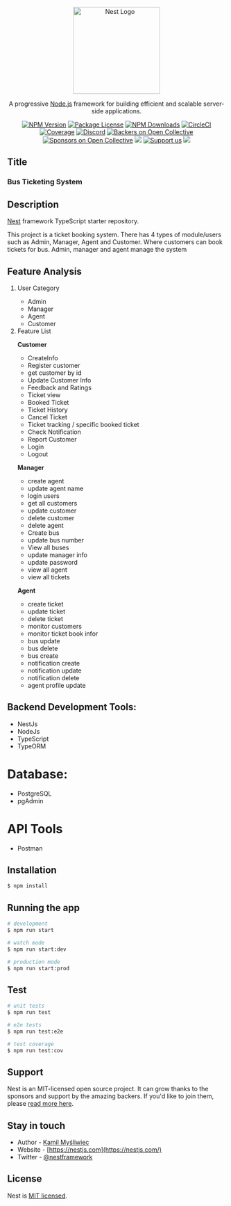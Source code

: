 <p align="center">
  <a href="http://nestjs.com/" target="blank"><img src="https://nestjs.com/img/logo-small.svg" width="200" alt="Nest Logo" /></a>
</p>

[circleci-image]: https://img.shields.io/circleci/build/github/nestjs/nest/master?token=abc123def456
[circleci-url]: https://circleci.com/gh/nestjs/nest

  <p align="center">A progressive <a href="http://nodejs.org" target="_blank">Node.js</a> framework for building efficient and scalable server-side applications.</p>
    <p align="center">
<a href="https://www.npmjs.com/~nestjscore" target="_blank"><img src="https://img.shields.io/npm/v/@nestjs/core.svg" alt="NPM Version" /></a>
<a href="https://www.npmjs.com/~nestjscore" target="_blank"><img src="https://img.shields.io/npm/l/@nestjs/core.svg" alt="Package License" /></a>
<a href="https://www.npmjs.com/~nestjscore" target="_blank"><img src="https://img.shields.io/npm/dm/@nestjs/common.svg" alt="NPM Downloads" /></a>
<a href="https://circleci.com/gh/nestjs/nest" target="_blank"><img src="https://img.shields.io/circleci/build/github/nestjs/nest/master" alt="CircleCI" /></a>
<a href="https://coveralls.io/github/nestjs/nest?branch=master" target="_blank"><img src="https://coveralls.io/repos/github/nestjs/nest/badge.svg?branch=master#9" alt="Coverage" /></a>
<a href="https://discord.gg/G7Qnnhy" target="_blank"><img src="https://img.shields.io/badge/discord-online-brightgreen.svg" alt="Discord"/></a>
<a href="https://opencollective.com/nest#backer" target="_blank"><img src="https://opencollective.com/nest/backers/badge.svg" alt="Backers on Open Collective" /></a>
<a href="https://opencollective.com/nest#sponsor" target="_blank"><img src="https://opencollective.com/nest/sponsors/badge.svg" alt="Sponsors on Open Collective" /></a>
  <a href="https://paypal.me/kamilmysliwiec" target="_blank"><img src="https://img.shields.io/badge/Donate-PayPal-ff3f59.svg"/></a>
    <a href="https://opencollective.com/nest#sponsor"  target="_blank"><img src="https://img.shields.io/badge/Support%20us-Open%20Collective-41B883.svg" alt="Support us"></a>
  <a href="https://twitter.com/nestframework" target="_blank"><img src="https://img.shields.io/twitter/follow/nestframework.svg?style=social&label=Follow"></a>
</p>
  <!--[![Backers on Open Collective](https://opencollective.com/nest/backers/badge.svg)](https://opencollective.com/nest#backer)
  [![Sponsors on Open Collective](https://opencollective.com/nest/sponsors/badge.svg)](https://opencollective.com/nest#sponsor)-->

## Title
<h3>Bus Ticketing System</h3>

## Description
[Nest](https://github.com/nestjs/nest) framework TypeScript starter repository.
<p>This project is a ticket booking system. There has 4 types of module/users such as Admin, Manager, Agent and Customer. Where customers can book tickets for bus. Admin, 
manager and agent manage the system</p>

## Feature Analysis
  <ol>
    <li>User Category</li>
    <ul>
      <li>Admin</li>
      <li>Manager</li>
      <li>Agent</li>
      <li>Customer</li>
    </ul>
    <li>Feature List</li> 
     <b><p>Customer</p></b>
      <ul>
        <li>CreateInfo</li>
        <li> Register customer</li>
        <li>get customer by id</li>
        <li>Update Customer Info</li>
        <li>Feedback and Ratings</li>
        <li>Ticket view</li>
        <li>Booked Ticket</li>
        <li>Ticket History</li>
        <li>Cancel Ticket</li>
        <li>Ticket tracking / specific booked ticket</li>
        <li>Check Notification</li>
        <li>Report Customer</li>
        <li>Login</li>
        <li>Logout</li>
      </ul>
     <b><p>Manager</p></b>
      <ul>
        <li>create agent</li>
        <li>update agent name</li>
        <li>login users</li>
        <li>get all customers</li>
        <li>update customer</li>
        <li>delete customer</li>
        <li>delete agent</li>
        <li>Create bus</li>
        <li>update bus number</li>
        <li>View all buses</li>
        <li>update manager info</li>
        <li>update password</li>
        <li>view all agent</li>
        <li>view all tickets</li>
      </ul>
      <b><p>Agent</p></b>
      <ul>
        <li>create ticket</li>
        <li>update ticket</li>
        <li>delete ticket</li>
        <li>monitor customers</li>
        <li>monitor ticket book infor</li>
        <li>bus update</li>
        <li>bus delete</li>
        <li>bus create</li>
        <li>notification create</li>
        <li> notification update</li>
        <li>notification delete</li>
        <li>agent profile update</li>
      </ul>
    
  </ol>

## Backend Development Tools:
- NestJs
- NodeJs
- TypeScript
- TypeORM
# Database:
- PostgreSQL
- pgAdmin
# API Tools
- Postman
## Installation

```bash
$ npm install
```

## Running the app

```bash
# development
$ npm run start

# watch mode
$ npm run start:dev

# production mode
$ npm run start:prod
```

## Test

```bash
# unit tests
$ npm run test

# e2e tests
$ npm run test:e2e

# test coverage
$ npm run test:cov
```

## Support

Nest is an MIT-licensed open source project. It can grow thanks to the sponsors and support by the amazing backers. If you'd like to join them, please [read more here](https://docs.nestjs.com/support).

## Stay in touch

- Author - [Kamil Myśliwiec](https://kamilmysliwiec.com)
- Website - [https://nestjs.com](https://nestjs.com/)
- Twitter - [@nestframework](https://twitter.com/nestframework)

## License

Nest is [MIT licensed](LICENSE).
